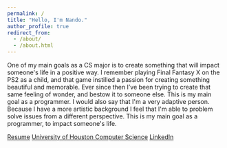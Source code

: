 ```yaml
---
permalink: /
title: "Hello, I'm Nando."
author_profile: true
redirect_from: 
  - /about/
  - /about.html
---
```


One of my main goals as a CS major is to create something that will impact someone's life in a positive way. I remember playing Final Fantasy X on the PS2 as a child, and that game instilled a passion for creating something beautiful and memorable. Ever since then I’ve been trying to create that same feeling of wonder, and bestow it to someone else. This is my main goal as a programmer. I would also say that I'm a very adaptive person. Because I have a more artistic background I feel that I'm able to problem solve issues from a different perspective. This is my main goal as a programmer, to impact someone's life.

[Resume](/files/Resume.pdf) [University of Houston Computer Science](https://www.uh.edu/nsm/computer-science/) [LinkedIn](https://www.linkedin.com/in/fernando-mancilla-990b55259/)
